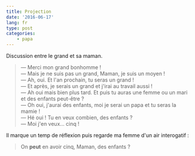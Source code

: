 ```yaml
---
title: Projection
date: '2016-06-17'
lang: fr
type: post
categories:
    - papa
---
```


Discussion entre le grand et sa maman.

> — Merci mon grand bonhomme !  
> — Mais je ne suis pas un grand, Maman, je suis un moyen !  
> — Ah, oui. Et l'an prochain, tu seras un grand !  
> — Et après, je serais un grand et j'irai au travail aussi !  
> — Ah oui mais bien plus tard. Et puis tu auras une femme ou un mari et des enfants peut-être ?  
> — Oh oui, j'aurai des enfants, moi je serai un papa et tu seras la mamie !  
> — Hé oui ! Tu en veux combien, des enfants ?  
> — Moi j'en veux… cinq !

Il marque un temp de réflexion puis regarde ma femme d'un air interogatif :

> On **peut** en avoir cinq, Maman, des enfants ?
